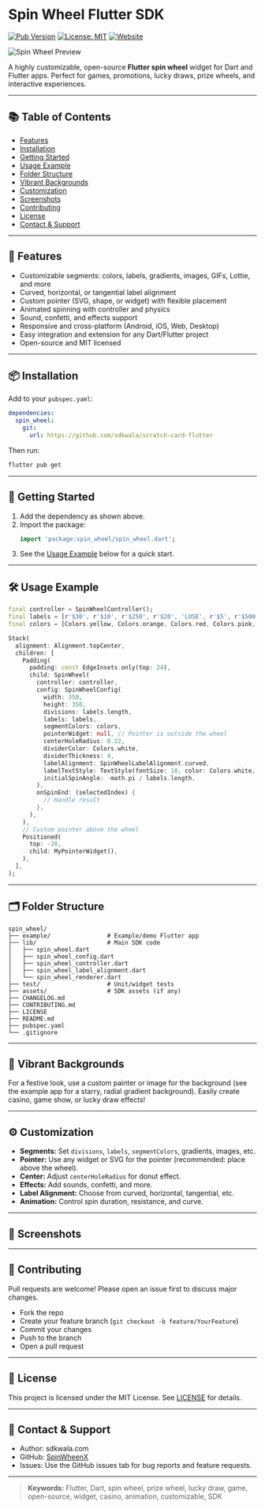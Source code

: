 # Spin Wheel Flutter SDK

[![Pub Version](https://img.shields.io/pub/v/spin_wheel.svg)](https://pub.dev/packages/spin_wheel)
[![License: MIT](https://img.shields.io/badge/License-MIT-yellow.svg)](LICENSE)
[![Website](https://img.shields.io/badge/Website-www.sdkwala.com-blue)](https://www.sdkwala.com)

![Spin Wheel Preview](https://raw.githubusercontent.com/sdkwala/scratch-card-flutter/main/assets/spinwheelsdk-zp.gif)

A highly customizable, open-source **Flutter spin wheel** widget for Dart and Flutter apps. Perfect for games, promotions, lucky draws, prize wheels, and interactive experiences.

---

## 📚 Table of Contents
- [Features](#-features)
- [Installation](#-installation)
- [Getting Started](#-getting-started)
- [Usage Example](#-usage-example)
- [Folder Structure](#-folder-structure)
- [Vibrant Backgrounds](#-vibrant-backgrounds)
- [Customization](#-customization)
- [Screenshots](#-screenshots)
- [Contributing](#-contributing)
- [License](#-license)
- [Contact & Support](#-contact--support)

---

## 🚀 Features
- Customizable segments: colors, labels, gradients, images, GIFs, Lottie, and more
- Curved, horizontal, or tangential label alignment
- Custom pointer (SVG, shape, or widget) with flexible placement
- Animated spinning with controller and physics
- Sound, confetti, and effects support
- Responsive and cross-platform (Android, iOS, Web, Desktop)
- Easy integration and extension for any Dart/Flutter project
- Open-source and MIT licensed

---

## 📦 Installation
Add to your `pubspec.yaml`:
```yaml
dependencies:
  spin_wheel:
    git:
      url: https://github.com/sdkwala/scratch-card-flutter
```
Then run:
```sh
flutter pub get
```

---

## 🏁 Getting Started
1. Add the dependency as shown above.
2. Import the package:
   ```dart
   import 'package:spin_wheel/spin_wheel.dart';
   ```
3. See the [Usage Example](#-usage-example) below for a quick start.

---

## 🛠️ Usage Example
```dart
final controller = SpinWheelController();
final labels = [r'$30', r'$10', r'$250', r'$20', 'LOSE', r'$5', r'$500', r'$80'];
final colors = [Colors.yellow, Colors.orange, Colors.red, Colors.pink, Colors.grey, Colors.teal, Colors.blue, Colors.purple];

Stack(
  alignment: Alignment.topCenter,
  children: [
    Padding(
      padding: const EdgeInsets.only(top: 24),
      child: SpinWheel(
        controller: controller,
        config: SpinWheelConfig(
          width: 350,
          height: 350,
          divisions: labels.length,
          labels: labels,
          segmentColors: colors,
          pointerWidget: null, // Pointer is outside the wheel
          centerHoleRadius: 0.22,
          dividerColor: Colors.white,
          dividerThickness: 4,
          labelAlignment: SpinWheelLabelAlignment.curved,
          labelTextStyle: TextStyle(fontSize: 18, color: Colors.white, fontWeight: FontWeight.bold),
          initialSpinAngle: -math.pi / labels.length,
        ),
        onSpinEnd: (selectedIndex) {
          // Handle result
        },
      ),
    ),
    // Custom pointer above the wheel
    Positioned(
      top: -28,
      child: MyPointerWidget(),
    ),
  ],
);
```

---

## 🗂 Folder Structure
```
spin_wheel/
├── example/                # Example/demo Flutter app
├── lib/                    # Main SDK code
│   ├── spin_wheel.dart
│   ├── spin_wheel_config.dart
│   ├── spin_wheel_controller.dart
│   ├── spin_wheel_label_alignment.dart
│   └── spin_wheel_renderer.dart
├── test/                   # Unit/widget tests
├── assets/                 # SDK assets (if any)
├── CHANGELOG.md
├── CONTRIBUTING.md
├── LICENSE
├── README.md
├── pubspec.yaml
└── .gitignore
```

---

## 🌈 Vibrant Backgrounds
For a festive look, use a custom painter or image for the background (see the example app for a starry, radial gradient background). Easily create casino, game show, or lucky draw effects!

---

## ⚙️ Customization
- **Segments:** Set `divisions`, `labels`, `segmentColors`, gradients, images, etc.
- **Pointer:** Use any widget or SVG for the pointer (recommended: place above the wheel).
- **Center:** Adjust `centerHoleRadius` for donut effect.
- **Effects:** Add sounds, confetti, and more.
- **Label Alignment:** Choose from curved, horizontal, tangential, etc.
- **Animation:** Control spin duration, resistance, and curve.

---

## 📸 Screenshots
<!-- If you have demo images, add them here -->
<!-- ![Spin Wheel Demo](example/assets/spin_wheel_demo.png) -->

---

## 🤝 Contributing
Pull requests are welcome! Please open an issue first to discuss major changes.
- Fork the repo
- Create your feature branch (`git checkout -b feature/YourFeature`)
- Commit your changes
- Push to the branch
- Open a pull request

---

## 📄 License
This project is licensed under the MIT License. See [LICENSE](LICENSE) for details.

---

## 💬 Contact & Support
- Author: sdkwala.com
- GitHub: [SpinWheenX](https://github.com/sdkwala/scratch-card-flutter)
- Issues: Use the GitHub issues tab for bug reports and feature requests.

---

> **Keywords:** Flutter, Dart, spin wheel, prize wheel, lucky draw, game, open-source, widget, casino, animation, customizable, SDK
